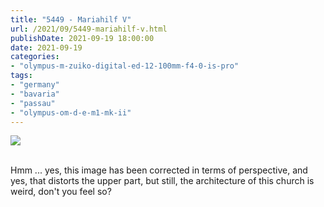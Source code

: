 ```yaml
---
title: "5449 - Mariahilf V"
url: /2021/09/5449-mariahilf-v.html
publishDate: 2021-09-19 18:00:00
date: 2021-09-19
categories:
- "olympus-m-zuiko-digital-ed-12-100mm-f4-0-is-pro"
tags:
- "germany"
- "bavaria"
- "passau"
- "olympus-om-d-e-m1-mk-ii"
---
```

<div class="container">
<div class="center"><a target="_blank" href="https://d25zfm9zpd7gm5.cloudfront.net/1200x1200/2019/20190622_095929_lr.jpg"><img class="webfeedsFeaturedVisual" src="https://d25zfm9zpd7gm5.cloudfront.net/0600x0600/2019/20190622_095929_lr.jpg" /></a></div>
</div>
<br />

Hmm ... yes, this image has been corrected in terms of perspective, 
and yes, that distorts the upper part, but still, the architecture 
of this church is weird, don't you feel so?
